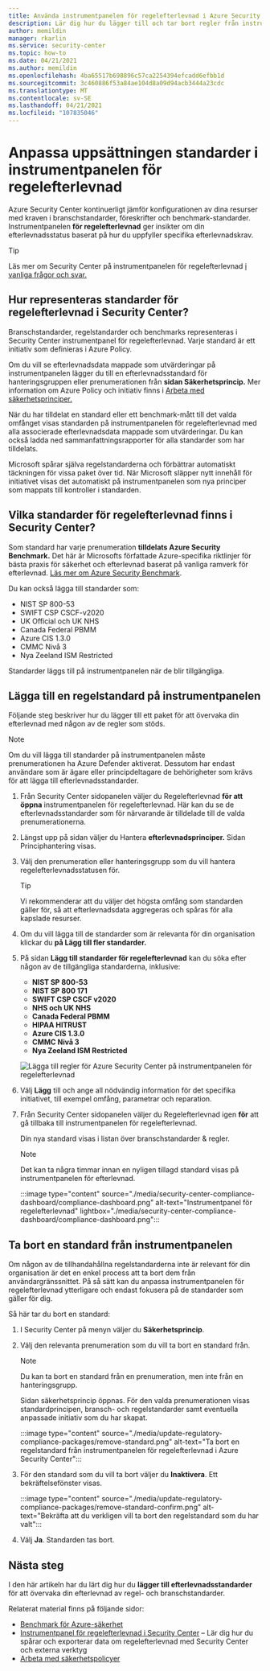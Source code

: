 ```yaml
---
title: Använda instrumentpanelen för regelefterlevnad i Azure Security Center
description: Lär dig hur du lägger till och tar bort regler från instrumentpanelen för regelefterlevnad i Security Center
author: memildin
manager: rkarlin
ms.service: security-center
ms.topic: how-to
ms.date: 04/21/2021
ms.author: memildin
ms.openlocfilehash: 4ba65517b698896c57ca2254394efcadd6efbb1d
ms.sourcegitcommit: 3c460886f53a84ae104d8a09d94acb3444a23cdc
ms.translationtype: MT
ms.contentlocale: sv-SE
ms.lasthandoff: 04/21/2021
ms.locfileid: "107835046"
---
```

# <a name="customize-the-set-of-standards-in-your-regulatory-compliance-dashboard"></a>Anpassa uppsättningen standarder i instrumentpanelen för regelefterlevnad

Azure Security Center kontinuerligt jämför konfigurationen av dina resurser med kraven i branschstandarder, föreskrifter och benchmark-standarder. Instrumentpanelen **för regelefterlevnad** ger insikter om din efterlevnadsstatus baserat på hur du uppfyller specifika efterlevnadskrav.

> [!TIP]
> Läs mer om Security Center på instrumentpanelen för regelefterlevnad [i vanliga frågor och svar.](security-center-compliance-dashboard.md#faq---regulatory-compliance-dashboard)

## <a name="how-are-regulatory-compliance-standards-represented-in-security-center"></a>Hur representeras standarder för regelefterlevnad i Security Center?

Branschstandarder, regelstandarder och benchmarks representeras i Security Center instrumentpanel för regelefterlevnad. Varje standard är ett initiativ som definieras i Azure Policy.

Om du vill se efterlevnadsdata mappade som utvärderingar på instrumentpanelen lägger du till en efterlevnadsstandard för hanteringsgruppen eller prenumerationen från **sidan Säkerhetsprincip.** Mer information om Azure Policy och initiativ finns i [Arbeta med säkerhetsprinciper.](tutorial-security-policy.md)

När du har tilldelat en standard eller ett benchmark-mått till det valda omfånget visas standarden på instrumentpanelen för regelefterlevnad med alla associerade efterlevnadsdata mappade som utvärderingar. Du kan också ladda ned sammanfattningsrapporter för alla standarder som har tilldelats.

Microsoft spårar själva regelstandarderna och förbättrar automatiskt täckningen för vissa paket över tid. När Microsoft släpper nytt innehåll för initiativet visas det automatiskt på instrumentpanelen som nya principer som mappats till kontroller i standarden.


## <a name="what-regulatory-compliance-standards-are-available-in-security-center"></a>Vilka standarder för regelefterlevnad finns i Security Center?

Som standard har varje prenumeration **tilldelats Azure Security Benchmark.** Det här är Microsofts författade Azure-specifika riktlinjer för bästa praxis för säkerhet och efterlevnad baserat på vanliga ramverk för efterlevnad. [Läs mer om Azure Security Benchmark](https://docs.microsoft.com/security/benchmark/azure/introduction).

Du kan också lägga till standarder som:

- NIST SP 800-53
- SWIFT CSP CSCF-v2020
- UK Official och UK NHS
- Canada Federal PBMM
- Azure CIS 1.3.0
- CMMC Nivå 3
- Nya Zeeland ISM Restricted

Standarder läggs till på instrumentpanelen när de blir tillgängliga.


## <a name="add-a-regulatory-standard-to-your-dashboard"></a>Lägga till en regelstandard på instrumentpanelen

Följande steg beskriver hur du lägger till ett paket för att övervaka din efterlevnad med någon av de regler som stöds.

> [!NOTE]
> Om du vill lägga till standarder på instrumentpanelen måste prenumerationen ha Azure Defender aktiverat. Dessutom har endast användare som är ägare eller principdeltagare de behörigheter som krävs för att lägga till efterlevnadsstandarder. 

1. Från Security Center sidopanelen väljer du Regelefterlevnad **för att öppna** instrumentpanelen för regelefterlevnad. Här kan du se de efterlevnadsstandarder som för närvarande är tilldelade till de valda prenumerationerna.   

1. Längst upp på sidan väljer du Hantera **efterlevnadsprinciper.** Sidan Principhantering visas.

1. Välj den prenumeration eller hanteringsgrupp som du vill hantera regelefterlevnadsstatusen för. 

    > [!TIP]
    > Vi rekommenderar att du väljer det högsta omfång som standarden gäller för, så att efterlevnadsdata aggregeras och spåras för alla kapslade resurser. 

1. Om du vill lägga till de standarder som är relevanta för din organisation klickar du **på Lägg till fler standarder.** 

1. På sidan **Lägg till standarder för regelefterlevnad** kan du söka efter någon av de tillgängliga standarderna, inklusive:

    - **NIST SP 800-53**
    - **NIST SP 800 171**
    - **SWIFT CSP CSCF v2020**
    - **NHS och UK NHS**
    - **Canada Federal PBMM**
    - **HIPAA HITRUST**
    - **Azure CIS 1.3.0**
    - **CMMC Nivå 3**
    - **Nya Zeeland ISM Restricted**
    
    ![Lägga till regler för Azure Security Center på instrumentpanelen för regelefterlevnad](./media/update-regulatory-compliance-packages/dynamic-regulatory-compliance-additional-standards.png)

1. Välj **Lägg** till och ange all nödvändig information för det specifika initiativet, till exempel omfång, parametrar och reparation.

1. Från Security Center sidopanelen väljer du Regelefterlevnad igen **för** att gå tillbaka till instrumentpanelen för regelefterlevnad.

    Din nya standard visas i listan över branschstandarder & regler. 

    > [!NOTE]
    > Det kan ta några timmar innan en nyligen tillagd standard visas på instrumentpanelen för efterlevnad.

    :::image type="content" source="./media/security-center-compliance-dashboard/compliance-dashboard.png" alt-text="Instrumentpanel för regelefterlevnad" lightbox="./media/security-center-compliance-dashboard/compliance-dashboard.png":::

## <a name="remove-a-standard-from-your-dashboard"></a>Ta bort en standard från instrumentpanelen

Om någon av de tillhandahållna regelstandarderna inte är relevant för din organisation är det en enkel process att ta bort dem från användargränssnittet. På så sätt kan du anpassa instrumentpanelen för regelefterlevnad ytterligare och endast fokusera på de standarder som gäller för dig.

Så här tar du bort en standard:

1. I Security Center på menyn väljer du **Säkerhetsprincip**.

1. Välj den relevanta prenumeration som du vill ta bort en standard från.

    > [!NOTE]
    > Du kan ta bort en standard från en prenumeration, men inte från en hanteringsgrupp. 

    Sidan säkerhetsprincip öppnas. För den valda prenumerationen visas standardprincipen, bransch- och regelstandarder samt eventuella anpassade initiativ som du har skapat.

    :::image type="content" source="./media/update-regulatory-compliance-packages/remove-standard.png" alt-text="Ta bort en regelstandard från instrumentpanelen för regelefterlevnad i Azure Security Center":::

1. För den standard som du vill ta bort väljer du **Inaktivera**. Ett bekräftelsefönster visas.

    :::image type="content" source="./media/update-regulatory-compliance-packages/remove-standard-confirm.png" alt-text="Bekräfta att du verkligen vill ta bort den regelstandard som du har valt":::

1. Välj **Ja**. Standarden tas bort. 


## <a name="next-steps"></a>Nästa steg

I den här artikeln har du lärt dig hur du **lägger till efterlevnadsstandarder** för att övervaka din efterlevnad av regel- och branschstandarder.

Relaterat material finns på följande sidor:

- [Benchmark för Azure-säkerhet](https://docs.microsoft.com/security/benchmark/azure/introduction)
- [Instrumentpanel för regelefterlevnad i Security Center](security-center-compliance-dashboard.md) – Lär dig hur du spårar och exporterar data om regelefterlevnad med Security Center och externa verktyg
- [Arbeta med säkerhetspolicyer](tutorial-security-policy.md)